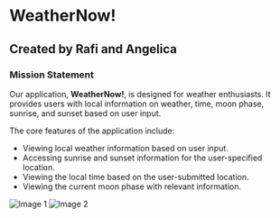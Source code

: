 # WeatherNow!

## Created by Rafi and Angelica

### Mission Statement
Our application, **WeatherNow!**, is designed for weather enthusiasts. It provides users with local information on weather, time, moon phase, sunrise, and sunset based on user input.

The core features of the application include:
- Viewing local weather information based on user input.
- Accessing sunrise and sunset information for the user-specified location.
- Viewing the local time based on the user-submitted location.
- Viewing the current moon phase with relevant information.



![Image 1](https://i.imgur.com/dlSwiv7.png)
![Image 2](https://i.imgur.com/lB1KD1R.jpeg)

